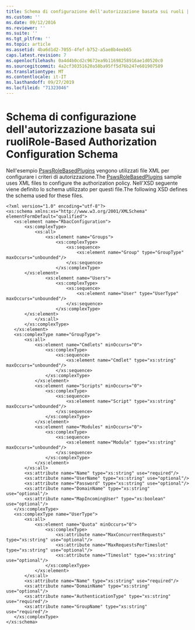 ```yaml
---
title: Schema di configurazione dell'autorizzazione basata sui ruoli | Microsoft Docs
ms.custom: ''
ms.date: 09/12/2016
ms.reviewer: ''
ms.suite: ''
ms.tgt_pltfrm: ''
ms.topic: article
ms.assetid: 4ba6d1d2-7055-4fef-b752-a5ae8b4eeb65
caps.latest.revision: 7
ms.openlocfilehash: 0a4d4b0cd2c9672ea9b11698258916ae1d0520c0
ms.sourcegitcommit: 4a2cf30351620a58ba95ff5d76b247e601907589
ms.translationtype: MT
ms.contentlocale: it-IT
ms.lasthandoff: 09/27/2019
ms.locfileid: "71323046"
---
```

# <a name="role-based-authorization-configuration-schema"></a><span data-ttu-id="28037-102">Schema di configurazione dell'autorizzazione basata sui ruoli</span><span class="sxs-lookup"><span data-stu-id="28037-102">Role-Based Authorization Configuration Schema</span></span>

<span data-ttu-id="28037-103">Nell'esempio [PswsRoleBasedPlugins](https://go.microsoft.com/fwlink/?LinkId=243041) vengono utilizzati file XML per configurare i criteri di autorizzazione.</span><span class="sxs-lookup"><span data-stu-id="28037-103">The [PswsRoleBasedPlugins](https://go.microsoft.com/fwlink/?LinkId=243041) sample uses XML files to configure the authorization policy.</span></span> <span data-ttu-id="28037-104">Nell'XSD seguente viene definito lo schema utilizzato per questi file.</span><span class="sxs-lookup"><span data-stu-id="28037-104">The following XSD defines the schema used for these files.</span></span>

```
<?xml version="1.0" encoding="utf-8"?>
<xs:schema xmlns:xs="http://www.w3.org/2001/XMLSchema" elementFormDefault="qualified">
   <xs:element name="RbacConfiguration">
       <xs:complexType>
           <xs:all>
               <xs:element name="Groups">
                   <xs:complexType>
                       <xs:sequence>
                           <xs:element name="Group" type="GroupType" maxOccurs="unbounded"/>
                       </xs:sequence>
                   </xs:complexType>
       </xs:element>
               <xs:element name="Users">
                   <xs:complexType>
                       <xs:sequence>
                           <xs:element name="User" type="UserType" maxOccurs="unbounded"/>
                       </xs:sequence>
                   </xs:complexType>
       </xs:element>
           </xs:all>
       </xs:complexType>
   </xs:element>
   <xs:complexType name="GroupType">
       <xs:all>
           <xs:element name="Cmdlets" minOccurs="0">
               <xs:complexType>
                   <xs:sequence>
                       <xs:element name="Cmdlet" type="xs:string" maxOccurs="unbounded"/>
                   </xs:sequence>
               </xs:complexType>
           </xs:element>
           <xs:element name="Scripts" minOccurs="0">
               <xs:complexType>
                   <xs:sequence>
                       <xs:element name="Script" type="xs:string" maxOccurs="unbounded"/>
                   </xs:sequence>
               </xs:complexType>
           </xs:element>
           <xs:element name="Modules" minOccurs="0">
               <xs:complexType>
                   <xs:sequence>
                       <xs:element name="Module" type="xs:string" maxOccurs="unbounded"/>
                   </xs:sequence>
               </xs:complexType>
           </xs:element>
       </xs:all>
       <xs:attribute name="Name" type="xs:string" use="required"/>
       <xs:attribute name="UserName" type="xs:string" use="optional"/>
       <xs:attribute name="Password" type="xs:string" use="optional"/>
       <xs:attribute name="DomainName" type="xs:string" use="optional"/>
       <xs:attribute name="MapIncomingUser" type="xs:boolean" use="optional"/>
   </xs:complexType>
   <xs:complexType name="UserType">
       <xs:all>
           <xs:element name="Quota" minOccurs="0">
               <xs:complexType>
                   <xs:attribute name="MaxConcurrentRequests" type="xs:string" use="optional"/>
                   <xs:attribute name="MaxRequestsPerTimeslot" type="xs:string" use="optional"/>
                   <xs:attribute name="Timeslot" type="xs:string" use="optional"/>
               </xs:complexType>
           </xs:element>
       </xs:all>
       <xs:attribute name="Name" type="xs:string" use="required"/>
       <xs:attribute name="DomainName" type="xs:string" use="optional"/>
       <xs:attribute name="AuthenticationType" type="xs:string" use="required"/>
       <xs:attribute name="GroupName" type="xs:string" use="required"/>
   </xs:complexType>
</xs:schema>
```